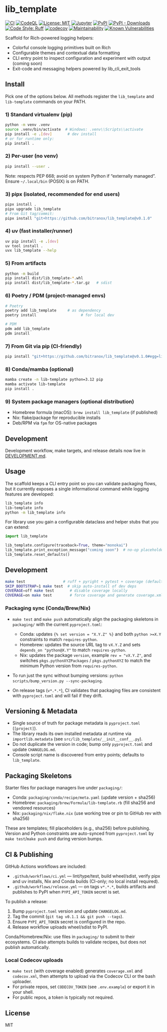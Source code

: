 # lib_template

<!-- Badges -->
[![CI](https://github.com/bitranox/lib_template/actions/workflows/ci.yml/badge.svg)](https://github.com/bitranox/lib_template/actions/workflows/ci.yml)
[![CodeQL](https://github.com/bitranox/lib_template/actions/workflows/codeql.yml/badge.svg)](https://github.com/bitranox/lib_template/actions/workflows/codeql.yml)
[![License: MIT](https://img.shields.io/badge/License-MIT-yellow.svg)](LICENSE)
[![Jupyter](https://img.shields.io/badge/Jupyter-Launch-orange?logo=jupyter)](https://mybinder.org/v2/gh/bitranox/lib_template/HEAD?labpath=notebooks%2FQuickstart.ipynb)
[![PyPI](https://img.shields.io/pypi/v/lib_template.svg)](https://pypi.org/project/lib_template/)
[![PyPI - Downloads](https://img.shields.io/pypi/dm/lib_template.svg)](https://pypi.org/project/lib_template/)
[![Code Style: Ruff](https://img.shields.io/badge/Code%20Style-Ruff-46A3FF?logo=ruff&labelColor=000)](https://docs.astral.sh/ruff/)
[![codecov](https://codecov.io/gh/bitranox/lib_template/graph/badge.svg?token=UFBaUDIgRk)](https://codecov.io/gh/bitranox/lib_template)
[![Maintainability](https://qlty.sh/badges/041ba2c1-37d6-40bb-85a0-ec5a8a0aca0c/maintainability.svg)](https://qlty.sh/gh/bitranox/projects/lib_template)
[![Known Vulnerabilities](https://snyk.io/test/github/bitranox/lib_template/badge.svg)](https://snyk.io/test/github/bitranox/lib_template)

Scaffold for Rich-powered logging helpers:
- Colorful console logging primitives built on Rich
- Configurable themes and contextual data formatting
- CLI entry point to inspect configuration and experiment with output (coming soon)
- Exit-code and messaging helpers powered by lib_cli_exit_tools

## Install

Pick one of the options below. All methods register the `lib_template` and `lib-template` commands on your PATH.

### 1) Standard virtualenv (pip)

```bash
python -m venv .venv
source .venv/bin/activate  # Windows: .venv\\Scripts\\activate
pip install -e .[dev]       # dev install
# or for runtime only:
pip install .
```

### 2) Per-user (no venv)

```bash
pip install --user .
```

Note: respects PEP 668; avoid on system Python if “externally managed”. Ensure `~/.local/bin` (POSIX) is on PATH.

### 3) pipx (isolated, recommended for end users)

```bash
pipx install .
pipx upgrade lib_template
# From Git tag/commit:
pipx install "git+https://github.com/bitranox/lib_template@v0.1.0"
```

### 4) uv (fast installer/runner)

```bash
uv pip install -e .[dev]
uv tool install .
uvx lib_template --help
```

### 5) From artifacts

```bash
python -m build
pip install dist/lib_template-*.whl
pip install dist/lib_template-*.tar.gz   # sdist
```

### 6) Poetry / PDM (project-managed envs)

```bash
# Poetry
poetry add lib_template     # as dependency
poetry install                    # for local dev

# PDM
pdm add lib_template
pdm install
```

### 7) From Git via pip (CI-friendly)

```bash
pip install "git+https://github.com/bitranox/lib_template@v0.1.0#egg=lib_template"
```

### 8) Conda/mamba (optional)

```bash
mamba create -n lib-template python=3.12 pip
mamba activate lib-template
pip install .
```

### 9) System package managers (optional distribution)

- Homebrew formula (macOS): `brew install lib_template` (if published)
- Nix: flake/package for reproducible installs
- Deb/RPM via `fpm` for OS-native packages

## Development

Development workflow, make targets, and release details now live in [DEVELOPMENT.md](DEVELOPMENT.md).

## Usage

The scaffold keeps a CLI entry point so you can validate packaging flows, but it
currently exposes a single informational command while logging features are
developed:

```bash
lib_template info
lib-template info
python -m lib_template info
```

For library use you gain a configurable dataclass and helper stubs that you can
extend:

```python
import lib_template

lib_template.configure(traceback=True, theme="monokai")
lib_template.print_exception_message("coming soon")  # no-op placeholder
lib_template.reset_defaults()
```


## Development

```bash
make test                 # ruff + pyright + pytest + coverage (default ON)
SKIP_BOOTSTRAP=1 make test  # skip auto-install of dev deps
COVERAGE=off make test       # disable coverage locally
COVERAGE=on make test        # force coverage and generate coverage.xml/codecov.xml
```

### Packaging sync (Conda/Brew/Nix)

- `make test` and `make push` automatically align the packaging skeletons in `packaging/` with the current `pyproject.toml`:
  - Conda: updates `{% set version = "X.Y.Z" %}` and both `python >=X.Y` constraints to match `requires-python`.
  - Homebrew: updates the source URL tag to `vX.Y.Z` and sets `depends_on "python@X.Y"` to match `requires-python`.
  - Nix: updates the package `version`, example `rev = "vX.Y.Z"`, and switches `pkgs.pythonXYZPackages` / `pkgs.pythonXYZ` to match the minimum Python version from `requires-python`.

- To run just the sync without bumping versions: `python scripts/bump_version.py --sync-packaging`.

- On release tags (`v*.*.*`), CI validates that packaging files are consistent with `pyproject.toml` and will fail if they drift.

## Versioning & Metadata

- Single source of truth for package metadata is `pyproject.toml` (`[project]`).
- The library reads its own installed metadata at runtime via `importlib.metadata` (see `src/lib_template/__init__conf__.py`).
- Do not duplicate the version in code; bump only `pyproject.toml` and update `CHANGELOG.md`.
- Console script name is discovered from entry points; defaults to `lib_template`.

## Packaging Skeletons

Starter files for package managers live under `packaging/`:

- Conda: `packaging/conda/recipe/meta.yaml` (update version + sha256)
- Homebrew: `packaging/brew/Formula/lib-template.rb` (fill sha256 and vendored resources)
- Nix: `packaging/nix/flake.nix` (use working tree or pin to GitHub rev with sha256)

These are templates; fill placeholders (e.g., sha256) before publishing. Version and Python constraints are auto-synced from `pyproject.toml` by `make test`/`make push` and during version bumps.

## CI & Publishing

GitHub Actions workflows are included:

- `.github/workflows/ci.yml` — lint/type/test, build wheel/sdist, verify pipx and uv installs, Nix and Conda builds (CI-only; no local install required).
- `.github/workflows/release.yml` — on tags `v*.*.*`, builds artifacts and publishes to PyPI when `PYPI_API_TOKEN` secret is set.

To publish a release:
1. Bump `pyproject.toml` version and update `CHANGELOG.md`.
2. Tag the commit (`git tag v0.1.1 && git push --tags`).
3. Ensure `PYPI_API_TOKEN` secret is configured in the repo.
4. Release workflow uploads wheel/sdist to PyPI.

Conda/Homebrew/Nix: use files in `packaging/` to submit to their ecosystems. CI also attempts builds to validate recipes, but does not publish automatically.

### Local Codecov uploads

- `make test` (with coverage enabled) generates `coverage.xml` and `codecov.xml`, then attempts to upload via the Codecov CLI or the bash uploader.
- For private repos, set `CODECOV_TOKEN` (see `.env.example`) or export it in your shell.
- For public repos, a token is typically not required.

## License

MIT
